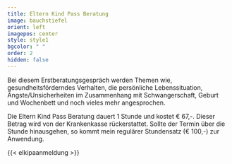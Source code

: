 ```yaml
---
title: Eltern Kind Pass Beratung
image: bauchstiefel
orient: left
imagepos: center
style: style1
bgcolor: " "
order: 2
hidden: false
---
```

Bei diesem Erstberatungsgespräch werden Themen wie, gesundheitsförderndes Verhalten, die persönliche Lebenssituation, Ängste/Unsicherheiten im Zusammenhang mit Schwangerschaft, Geburt und Wochenbett und noch vieles mehr angesprochen.

Die Eltern Kind Pass Beratung dauert 1 Stunde und kostet € 67,-. Dieser Betrag wird von der Krankenkasse rückerstattet. Sollte der Termin über die Stunde hinausgehen, so kommt mein regulärer Stundensatz (€ 100,-) zur Anwendung.

{{< elkipaanmeldung >}}
